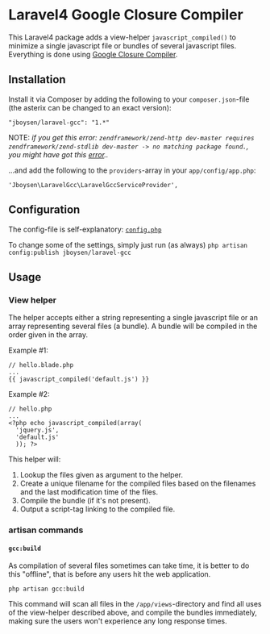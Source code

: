 Laravel4 Google Closure Compiler
===========

This Laravel4 package adds a view-helper `javascript_compiled()` to minimize a single javascript file or bundles of 
several javascript files. Everything is done using [Google Closure Compiler](https://developers.google.com/closure/compiler/).

## Installation

Install it via Composer by adding the following to your `composer.json`-file (the asterix can be changed to an exact version):

    "jboysen/laravel-gcc": "1.*"

NOTE: *if you get this error: `zendframework/zend-http dev-master requires zendframework/zend-stdlib dev-master -> no matching package found.`, you might have got this [error](https://github.com/composer/composer/issues/2218)..* 

...and add the following to the `providers`-array in your `app/config/app.php`:

    'Jboysen\LaravelGcc\LaravelGccServiceProvider',
    
## Configuration

The config-file is self-explanatory: [`config.php`](https://github.com/jboysen/laravel-gcc/blob/master/src/config/config.php)

To change some of the settings, simply just run (as always) `php artisan config:publish jboysen/laravel-gcc`

## Usage

### View helper

The helper accepts either a string representing a single javascript file or an array representing several files (a bundle). 
A bundle will be compiled in the order given in the array.

Example #1:

    // hello.blade.php
    ...
    {{ javascript_compiled('default.js') }}
    
Example #2:

    // hello.php
    ...
    <?php echo javascript_compiled(array(
      'jquery.js',
      'default.js'
      )); ?>
      
This helper will:

1. Lookup the files given as argument to the helper.
2. Create a unique filename for the compiled files based on the filenames and the last modification time of the files.
3. Compile the bundle (if it's not present).
4. Output a script-tag linking to the compiled file.

### artisan commands

#### `gcc:build`

As compilation of several files sometimes can take time, it is better to do this "offline", that is before any users hit
the web application.

    php artisan gcc:build
    
This command will scan all files in the `/app/views`-directory and find all uses of the view-helper described above, and
compile the bundles immediately, making sure the users won't experience any long response times.
